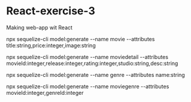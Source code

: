 # React-exercise-3
Making web-app wit React

npx sequelize-cli model:generate --name movie --attributes title:string,price:integer,image:string

npx sequelize-cli model:generate --name moviedetail --attributes movieId:integer,release:integer,rating:integer,studio:string,desc:string

npx sequelize-cli model:generate --name genre --attributes name:string

npx sequelize-cli model:generate --name moviegenre --attributes movieId:integer,genreId:integer

